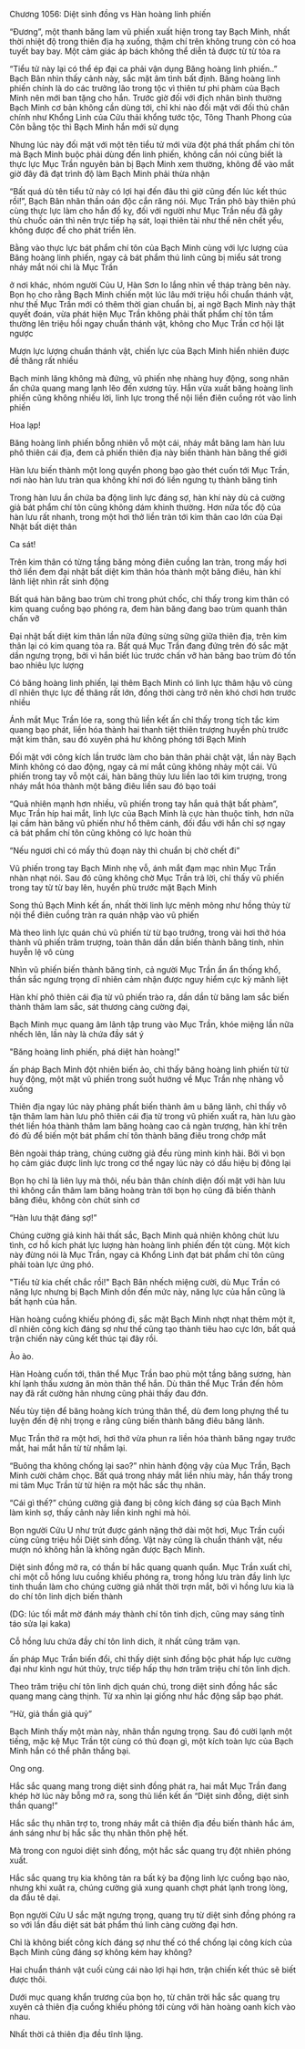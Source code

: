 




Chương 1056: Diệt sinh đồng vs Hàn hoàng linh phiến


“Đương”, một thanh băng lam vũ phiến xuất hiện trong tay Bạch Minh, nhất thời nhiệt độ trong thiên địa hạ xuống, thậm chí trên không trung còn có hoa tuyết bay bay. Một cảm giác áp bách không thể diễn tả được từ từ tỏa ra

“Tiểu tử này lại có thể ép đại ca phải vận dụng Băng hoàng linh phiến..” Bạch Bân nhìn thấy cảnh này, sắc mặt âm tình bất định. Băng hoàng linh phiến chính là do các trưởng lão trong tộc vì thiên tư phi phàm của Bạch Minh nên mới ban tặng cho hắn. Trước giờ đối với địch nhân bình thường Bạch Minh cơ bản không cần dùng tới, chỉ khi nào đối mặt với đối thủ chân chính như Khổng Linh của Cửu thải khổng tước tộc, Tông Thanh Phong của Côn bằng tộc thì Bạch Minh hắn mới sử dụng

Nhưng lúc này đối mặt với một tên tiểu tử mới vừa đột phá thất phẩm chí tôn mà Bạch Minh buộc phải dùng đến linh phiến, không cần nói cũng biết là thực lực Mục Trần nguyên bản bị Bạch Minh xem thường, không để vào mắt giờ đây đã đạt trình độ làm Bạch Minh phải thừa nhận

“Bất quá dù tên tiểu tử này có lợi hại đến đâu thì giờ cũng đến lúc kết thúc rồi!”, Bạch Bân nhãn thần oán độc cắn răng nói. Mục Trần phô bày thiên phú cùng thực lực làm cho hắn đố kỵ, đối với người như Mục Trần nếu đã gây thù chuốc oán thì nên trực tiếp hạ sát, loại thiên tài như thế nên chết yểu, không được để cho phát triển lên.

Bằng vào thực lực bát phẩm chí tôn của Bạch Minh cùng với lực lượng của Băng hoàng linh phiến, ngay cả bát phẩm thú linh cũng bị miểu sát trong nháy mắt nói chi là Mục Trần

ở nơi khác, nhóm người Củu U, Hàn Sơn lo lắng nhìn về tháp tràng bên này. Bọn họ cho rằng Bạch Minh chiến một lúc lâu mới triệu hồi chuẩn thánh vật, như thế Mục Trần mới có thêm thời gian chuẩn bị, ai ngờ Bạch Minh này thật quyết đoán, vừa phát hiện Mục Trần không phải thất phẩm chí tôn tầm thường lên triệu hồi ngay chuẩn thánh vật, không cho Mục Trần cơ hội lật ngược

Mượn lực lượng chuẩn thánh vật, chiến lực của Bạch Minh hiển nhiên được đề thăng rất nhiều

Bạch minh lăng không mà đứng, vũ phiến nhẹ nhàng huy động, song nhãn ẩn chứa quang mang lạnh lẽo đến xương tủy. Hắn vừa xuất băng hoàng linh phiến cũng không nhiều lời, linh lực trong thể nội liền điên cuồng rót vào linh phiến

Hoa lạp!

Băng hoàng linh phiến bỗng nhiên vỗ một cái, nháy mắt băng lam hàn lưu phô thiên cái địa, đem cả phiến thiên địa này biến thành hàn băng thế giới

Hàn lưu biến thành một long quyển phong bạo gào thét cuốn tới Mục Trần, nơi nào hàn lưu tràn qua không khí nơi đó liền ngưng tụ thành băng tinh

Trong hàn lưu ẩn chứa ba động linh lực đáng sợ, hàn khí này dù cả cường giả bát phẩm chí tôn cũng không dám khinh thường. Hơn nữa tốc độ của hàn lưu rất nhanh, trong một hơi thở liền tràn tới kim thân cao lớn của Đại Nhật bất diệt thân

Ca sát!

Trên kim thân có từng tầng băng mỏng điên cuồng lan tràn, trong mấy hơi thở liền đem đại nhật bất diệt kim thân hóa thành một băng điêu, hàn khí lãnh liệt nhìn rất sinh động

Bất quá hàn băng bao trùm chỉ trong phút chốc, chỉ thấy trong kim thân có kim quang cuồng bạo phóng ra, đem hàn băng đang bao trùm quanh thân chấn vỡ

Đại nhật bất diệt kim thân lần nữa đứng sừng sững giữa thiên địa, trên kim thân lại có kim quang tỏa ra. Bất quá Mục Trần đang đứng trên đó sắc mặt dần ngưng trọng, bởi vì hắn biết lúc trước chấn vỡ hàn băng bao trùm đó tốn bao nhiêu lực lượng

Có băng hoàng linh phiến, lại thêm Bạch Minh có linh lực thâm hậu vô cùng dĩ nhiên thực lực đề thăng rất lớn, đồng thời càng trở nên khó chơi hơn trước nhiều

Ánh mắt Mục Trần lóe ra, song thủ liền kết ấn chỉ thấy trong tích tắc kim quang bạo phát, liền hóa thành hai thanh tiệt thiên trượng huyền phù trước mặt kim thân, sau đó xuyên phá hư không phóng tới Bạch Minh

Đối mặt với công kích lần trước làm cho bản thân phải chật vật, lần này Bạch Minh không có dao động, ngay cả mí mắt cũng không nhảy một cái. Vũ phiến trong tay vỗ một cái, hàn băng thủy lưu liền lao tới kim trượng, trong nháy mắt hóa thành một băng điêu liền sau đó bạo toái

“Quả nhiên mạnh hơn nhiều, vũ phiến trong tay hắn quả thật bất phàm”, Mục Trần híp hai mắt, linh lực của Bạch Minh là cực hàn thuộc tính, hơn nữa lại cầm hàn băng vũ phiến như hổ thêm cánh, đối đầu với hắn chỉ sợ ngay cả bát phẩm chí tôn cũng không có lực hoàn thủ

“Nếu ngươi chỉ có mấy thủ đoạn này thì chuẩn bị chờ chết đi”

Vũ phiến trong tay Bạch Minh nhẹ vỗ, ánh mắt đạm mạc nhìn Mục Trần nhàn nhạt nói. Sau đó cũng không chờ Mục Trần trả lời, chỉ thấy vũ phiến trong tay từ từ bay lên, huyền phù trước mặt Bạch Minh

Song thủ Bạch Minh kết ấn, nhất thời linh lực mênh mông như hồng thủy từ nội thể điên cuồng tràn ra quán nhập vào vũ phiến

Mà theo linh lực quán chú vũ phiến từ từ bạo trướng, trong vài hơi thở hóa thành vũ phiến trăm trượng, toàn thân dần dần biến thành băng tinh, nhìn huyễn lệ vô cùng

Nhìn vũ phiến biến thành băng tinh, cả người Mục Trần ẩn ẩn thống khổ, thần sắc ngưng trọng dĩ nhiên cảm nhận được nguy hiểm cực kỳ mãnh liệt

Hàn khí phô thiên cái địa từ vũ phiến trào ra, dần dần từ băng lam sắc biến thành thâm lam sắc, sát thương càng cường đại,

Bạch Minh mục quang âm lãnh tập trung vào Mục Trần, khóe miệng lần nữa nhếch lên, lần này là chứa đầy sát ý

"Băng hoàng linh phiến, phá diệt hàn hoàng!"

ấn pháp Bạch Minh đột nhiên biến ảo, chỉ thấy băng hoàng linh phiến từ từ huy động, một mặt vũ phiến trong suốt hướng về Mục Trần nhẹ nhàng vỗ xuống

Thiên địa ngay lúc này phảng phất biến thành âm u băng lãnh, chỉ thấy vô tận thâm lam hàn lưu phô thiên cái địa từ trong vũ phiến xuất ra, hàn lưu gào thét liền hóa thành thâm lam băng hoàng cao cả ngàn trượng, hàn khí trên đó đủ để biến một bát phẩm chí tôn thành băng điêu trong chớp mắt

Bên ngoài tháp tràng, chúng cường giả đều rùng mình kinh hãi. Bởi vì bọn họ cảm giác được linh lực trong cơ thể ngay lúc này có dấu hiệu bị đông lại

Bọn họ chỉ là liên lụy mà thôi, nếu bản thân chính diện đối mặt với hàn lưu thì không cần thâm lam băng hoàng tràn tới bọn họ cũng đã biến thành băng điêu, không còn chút sinh cơ

“Hàn lưu thật đáng sợ!”

Chúng cường giả kinh hãi thất sắc, Bạch Minh quả nhiên không chút lưu tình, cơ hồ kích phát lực lượng hàn hoàng linh phiến đến tột cùng. Một kích này đừng nói là Mục Trần, ngay cả Khổng Linh đạt bát phẩm chỉ tôn cũng phải toàn lực ứng phó.

"Tiểu tử kia chết chắc rồi!" Bạch Bân nhếch miệng cười, dù Mục Trần có năng lực nhưng bị Bạch Minh dồn đến mức này, năng lực của hắn cũng là bất hạnh của hắn.

Hàn hoàng cuồng khiếu phóng đi, sắc mặt Bạch Minh nhợt nhạt thêm một ít, dĩ nhiên công kích đáng sợ như thế cũng tạo thành tiêu hao cực lớn, bất quá trận chiến này cũng kết thúc tại đây rồi.

Ào ào.

Hàn Hoàng cuốn tới, thân thể Mục Trần bao phủ một tầng băng sương, hàn khí lạnh thấu xương ăn mòn thân thể hắn. Dù thân thể Mục Trần đến hôm nay đã rất cường hãn nhưng cũng phải thấy đau đớn.

Nếu tùy tiện để băng hoàng kích trúng thân thể, dù đem long phựng thể tu luyện đến đệ nhị trọng e rằng cũng biến thành băng điêu băng lãnh.

Mục Trần thở ra một hơi, hơi thở vừa phun ra liền hóa thành băng ngay trước mắt, hai mắt hắn từ từ nhắm lại.

“Buông tha không chống lại sao?” nhìn hành động vậy của Mục Trần, Bạch Minh cười châm chọc. Bất quá trong nháy mắt liền nhíu mày, hắn thấy trong mi tâm Mục Trần từ từ hiện ra một hắc sắc thụ nhãn.

“Cái gì thế?” chúng cường giả đang bị công kích đáng sợ của Bạch Minh làm kinh sợ, thấy cảnh này liền kinh nghi mà hỏi.

Bọn người Cửu U như trút được gánh nặng thở dài một hơi, Mục Trần cuối cùng cũng triệu hồi Diệt sinh đồng. Vật này cũng là chuẩn thánh vật, nếu mượn nó không hẳn là không ngăn được Bạch Minh.

Diệt sinh đồng mở ra, có thần bí hắc quang quanh quẩn. Mục Trần xuất chỉ, chỉ một cỗ hồng lưu cuồng khiếu phóng ra, trong hồng lưu tràn đầy linh lực tinh thuần làm cho chúng cường giả nhất thời trợn mắt, bởi vì hồng lưu kia là do chí tôn linh dịch biến thành

(DG: lúc tối mắt mờ đánh máy thành chí tôn tinh dịch, cũng may sáng tỉnh táo sửa lại kaka)

Cỗ hồng lưu chứa đầy chí tôn linh dich, ít nhất cũng trăm vạn.

ấn pháp Mục Trần biến đổi, chỉ thấy diệt sinh đồng bộc phát hấp lực cường đại như kình ngư hút thủy, trực tiếp hấp thụ hơn trăm triệu chí tôn linh dịch.

Theo trăm triệu chí tôn linh dịch quán chú, trong diệt sinh đồng hắc sắc quang mang càng thịnh. Từ xa nhìn lại giống như hắc động sắp bạo phát.

“Hừ, giả thần giả quỷ”

Bạch Minh thấy một màn này, nhãn thần ngưng trọng. Sau đó cười lạnh một tiếng, mặc kệ Mục Trần tột cùng có thủ đoạn gì, một kích toàn lực của Bạch Minh hắn có thể phân thắng bại.

Ong ong.

Hắc sắc quang mang trong diệt sinh đồng phát ra, hai mắt Mục Trần đang khép hờ lúc này bỗng mở ra, song thủ liền kết ấn “Diệt sinh đồng, diệt sinh thần quang!”

Hắc sắc thụ nhãn trợ to, trong nháy mắt cả thiên địa đều biến thành hắc ám, ánh sáng như bị hắc sắc thụ nhãn thôn phệ hết.

Mà trong con ngưoi diệt sinh đồng, một hắc sắc quang trụ đột nhiên phóng xuất.

Hắc sắc quang trụ kia không tản ra bất kỳ ba động linh lực cuồng bạo nào, nhưng khi xuât ra, chúng cường giả xung quanh chợt phát lạnh trong lòng, da đầu tê dại.

Bọn người Cửu U sắc mặt ngưng trọng, quang trụ từ diệt sinh đồng phóng ra so với lần đầu diệt sát bát phẩm thú linh càng cường đại hơn.

Chỉ là không biết công kích đáng sợ như thế có thể chống lại công kích của Bạch Minh cũng đáng sợ không kém hay không?

Hai chuẩn thánh vật cuối cùng cái nào lợi hại hơn, trận chiến kết thúc sẽ biết được thôi.

Dưới mục quang khẩn trương của bọn họ, từ chân trời hắc sắc quang trụ xuyên cả thiên địa cuồng khiếu phóng tới cùng với hàn hoàng oanh kích vào nhau.

Nhất thời cả thiên địa đều tĩnh lặng.




